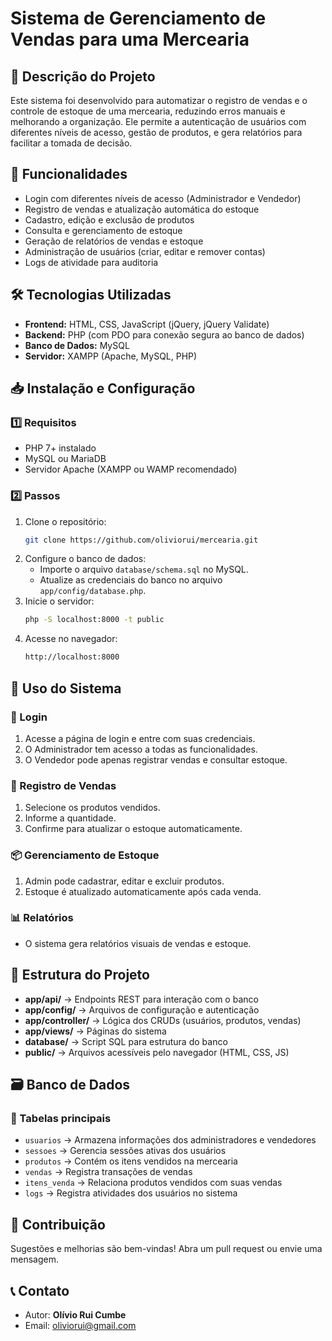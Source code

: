 # Sistema de Gerenciamento de Vendas para uma Mercearia

## 📌 Descrição do Projeto
Este sistema foi desenvolvido para automatizar o registro de vendas e o controle de estoque de uma mercearia, reduzindo erros manuais e melhorando a organização. Ele permite a autenticação de usuários com diferentes níveis de acesso, gestão de produtos, e gera relatórios para facilitar a tomada de decisão.

## 🚀 Funcionalidades
- Login com diferentes níveis de acesso (Administrador e Vendedor)
- Registro de vendas e atualização automática do estoque
- Cadastro, edição e exclusão de produtos
- Consulta e gerenciamento de estoque
- Geração de relatórios de vendas e estoque
- Administração de usuários (criar, editar e remover contas)
- Logs de atividade para auditoria

## 🛠 Tecnologias Utilizadas
- **Frontend:** HTML, CSS, JavaScript (jQuery, jQuery Validate)
- **Backend:** PHP (com PDO para conexão segura ao banco de dados)
- **Banco de Dados:** MySQL
- **Servidor:** XAMPP (Apache, MySQL, PHP)

## 📥 Instalação e Configuração
### 1️⃣ Requisitos
- PHP 7+ instalado
- MySQL ou MariaDB
- Servidor Apache (XAMPP ou WAMP recomendado)

### 2️⃣ Passos
1. Clone o repositório:
   ```sh
   git clone https://github.com/oliviorui/mercearia.git
   ```
2. Configure o banco de dados:
   - Importe o arquivo `database/schema.sql` no MySQL.
   - Atualize as credenciais do banco no arquivo `app/config/database.php`.
3. Inicie o servidor:
   ```sh
   php -S localhost:8000 -t public
   ```
4. Acesse no navegador:
   ```sh
   http://localhost:8000
   ```

## 📌 Uso do Sistema
### 🔑 Login
1. Acesse a página de login e entre com suas credenciais.
2. O Administrador tem acesso a todas as funcionalidades.
3. O Vendedor pode apenas registrar vendas e consultar estoque.

### 🛒 Registro de Vendas
1. Selecione os produtos vendidos.
2. Informe a quantidade.
3. Confirme para atualizar o estoque automaticamente.

### 📦 Gerenciamento de Estoque
1. Admin pode cadastrar, editar e excluir produtos.
2. Estoque é atualizado automaticamente após cada venda.

### 📊 Relatórios
- O sistema gera relatórios visuais de vendas e estoque.

## 📂 Estrutura do Projeto
- **app/api/** → Endpoints REST para interação com o banco
- **app/config/** → Arquivos de configuração e autenticação
- **app/controller/** → Lógica dos CRUDs (usuários, produtos, vendas)
- **app/views/** → Páginas do sistema
- **database/** → Script SQL para estrutura do banco
- **public/** → Arquivos acessíveis pelo navegador (HTML, CSS, JS)

## 🗃️ Banco de Dados
### 📌 Tabelas principais
- `usuarios` → Armazena informações dos administradores e vendedores
- `sessoes` → Gerencia sessões ativas dos usuários
- `produtos` → Contém os itens vendidos na mercearia
- `vendas` → Registra transações de vendas
- `itens_venda` → Relaciona produtos vendidos com suas vendas
- `logs` → Registra atividades dos usuários no sistema

## 🤝 Contribuição
Sugestões e melhorias são bem-vindas! Abra um pull request ou envie uma mensagem.

## 📞 Contato
- Autor: **Olívio Rui Cumbe**
- Email: [oliviorui@gmail.com](mailto:oliviorui@gmail.com)

